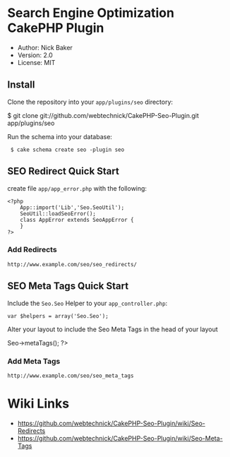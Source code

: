 # Search Engine Optimization CakePHP Plugin
* Author: Nick Baker
* Version: 2.0
* License: MIT

## Install

Clone the repository into your `app/plugins/seo` directory:

   $ git clone git://github.com/webtechnick/CakePHP-Seo-Plugin.git app/plugins/seo

Run the schema into your database:

	 $ cake schema create seo -plugin seo

## SEO Redirect Quick Start
create file `app/app_error.php` with the following:

	<?php
		App::import('Lib','Seo.SeoUtil');
		SeoUtil::loadSeoError();
		class AppError extends SeoAppError {
		}
	?>
	
### Add Redirects	
`http://www.example.com/seo/seo_redirects/`

## SEO Meta Tags Quick Start

Include the `Seo.Seo` Helper to your `app_controller.php`:

    var $helpers = array('Seo.Seo');

Alter your layout to include the Seo Meta Tags in the head of your layout

   <head>
     <!-- other head items -->
     <?php echo $this->Seo->metaTags(); ?>
   </head>

### Add Meta Tags

`http://www.example.com/seo/seo_meta_tags`


# Wiki Links
  * https://github.com/webtechnick/CakePHP-Seo-Plugin/wiki/Seo-Redirects
  * https://github.com/webtechnick/CakePHP-Seo-Plugin/wiki/Seo-Meta-Tags